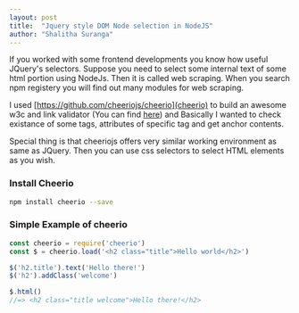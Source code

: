 ```yaml
---
layout: post
title:  "Jquery style DOM Node selection in NodeJS"
author: "Shalitha Suranga"
---
```


If you worked with some frontend developments you know how useful JQuery's selectors. Suppose you need to select some internal text of some html portion using NodeJs. Then it is called web scraping. When you search npm registery you will find out many modules for web scraping.

I used [https://github.com/cheeriojs/cheerio](cheerio) to build an awesome w3c and link validator (You can find [here](https://github.com/99xt/w3c-link-validator)) and Basically I wanted to check existance of some tags, attributes of specific tag and get anchor contents.

Special thing is that cheeriojs offers very similar working environment as same as JQuery. Then you can use css selectors to select HTML elements as you wish.

### Install Cheerio

```bash
npm install cheerio --save
```

### Simple Example of cheerio

```Javascript
const cheerio = require('cheerio')
const $ = cheerio.load('<h2 class="title">Hello world</h2>')

$('h2.title').text('Hello there!')
$('h2').addClass('welcome')

$.html()
//=> <h2 class="title welcome">Hello there!</h2>
```
